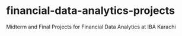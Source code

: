 # financial-data-analytics-projects
Midterm and Final Projects for Financial Data Analytics at IBA Karachi
